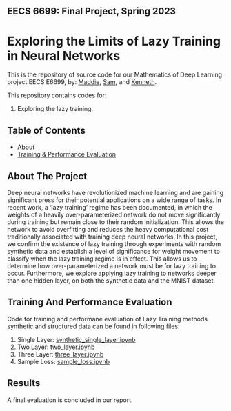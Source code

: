 ## EECS 6699: Final Project, Spring 2023
# Exploring the Limits of Lazy Training in Neural Networks

This is the repository of source code for our Mathematics of Deep Learning project EECS E6699,
by: [Maddie](https://theuselessweb.com/), [Sam](https://github.com/sdb2174), and [Kenneth](https://github.com/Kennethm-spec).

This repository contains codes for:

1. Exploring the lazy training.

<!-- TABLE OF CONTENTS -->
## Table of Contents

* [About](#about-the-project)
* [Training & Performance Evaluation](#training-and-performance-evaluation)

## About The Project

Deep neural networks have revolutionized machine learning and are gaining significant
press for their potential applications on a wide range of tasks. In recent work,
a ‘lazy training’ regime has been documented, in which the weights of a heavily
over-parameterized network do not move significantly during training but remain
close to their random initialization. This allows the network to avoid overfitting
and reduces the heavy computational cost traditionally associated with training deep
neural networks. In this project, we confirm the existence of lazy training through
experiments with random synthetic data and establish a level of significance for
weight movement to classify when the lazy training regime is in effect. This allows
us to determine how over-parameterized a network must be for lazy training to occur.
Furthermore, we explore applying lazy training to networks deeper than one hidden
layer, on both the synthetic data and the MNIST dataset.

## Training And Performance Evaluation

Code for training and performane evaluation of Lazy Training methods synthetic and structured data can be found in following files:

1. Single Layer:  [synthetic_single_layer.ipynb](src/pytorch_code/synthetic_single_layer.ipynb)
2. Two Layer: [two_layer.ipynb](src/tensorflow_code/two_layer.ipynb)
3. Three Layer: [three_layer.ipynb](src/tensorflow_code/three_layer.ipynb)
4. Sample Loss: [sample_loss.ipynb](src/tensorflow_code/sample_loss.ipynb)

## Results
A final evaluation is concluded in our report.
